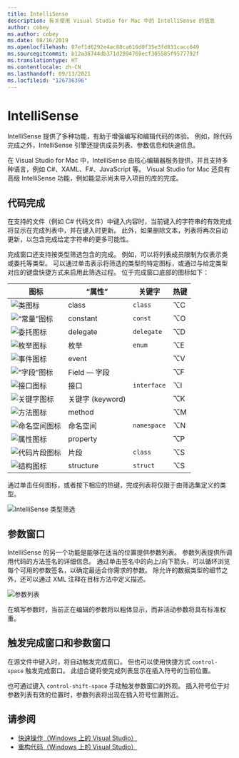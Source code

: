 ```yaml
---
title: IntelliSense
description: 有关使用 Visual Studio for Mac 中的 IntelliSense 的信息
author: cobey
ms.author: cobey
ms.date: 08/16/2019
ms.openlocfilehash: 07ef1d6292e4ac88ca616d0f35e3fd831cacc649
ms.sourcegitcommit: b12a38744db371d2894769ecf305585f9577792f
ms.translationtype: HT
ms.contentlocale: zh-CN
ms.lasthandoff: 09/13/2021
ms.locfileid: "126736396"
---
```

# <a name="intellisense"></a>IntelliSense

IntelliSense 提供了多种功能，有助于增强编写和编辑代码的体验。 例如，除代码完成之外，IntelliSense 引擎还提供成员列表、参数信息和快速信息。

在 Visual Studio for Mac 中，IntelliSense 由核心编辑器服务提供，并且支持多种语言，例如 C#、XAML、F#、JavaScript 等。 Visual Studio for Mac 还具有高级 IntelliSense 功能，例如能显示尚未导入项目的库的完成。

## <a name="code-completion"></a>代码完成

在支持的文件（例如 C# 代码文件）中键入内容时，当前键入的字符串的有效完成将显示在完成列表中，并在键入时更新。 此外，如果删除文本，列表将再次自动更新，以包含完成给定字符串的更多可能性。 

完成窗口还支持按类型筛选包含的完成。 例如，可以将列表成员限制为仅表示类或委托等类型。 可以通过单击表示将筛选的类型的特定图标，或通过与给定类型对应的键盘快捷方式来启用此筛选过程。 位于完成窗口底部的图标如下：

| 图标                         | “属性”          | 关键字    | 热键 |
| -----------------------------|---------------| -----------|--------|
| ![类图标](media/classes-icon.png)  | class         | `class`    |  ⌥C
| ![“常量”图标](media/constant-icon.png) | constant      | `const`    |  ⌥O
| ![委托图标](media/delegate-icon.png) | delegate      | `delegate` |  ⌥D
| ![枚举图标](media/enums-icon.png)    | 枚举          | `enum`     |  ⌥E
| ![事件图标](media/event-icon.png)    | event         |            |  ⌥V
| ![“字段”图标](media/fields-icon.png)   | Field — 字段         |            |  ⌥F
| ![接口图标](media/interface-icon.png)| 接口     | `interface`|  ⌥I
| ![关键字图标](media/keyword-icon.png)  | 关键字 (keyword)       |            |  ⌥K
| ![方法图标](media/method-icon.png)   | method        |            |  ⌥M
| ![命名空间图标](media/namespace-icon.png)| 命名空间     | `namespace`|  ⌥N
| ![属性图标](media/props-icon.png)    | property      |            |  ⌥P
| ![代码片段图标](media/snippet-icon.png)  | 片段       | `class`    |  ⌥S
| ![结构图标](media/struct-icon.png)   | structure     | `struct`   |  ⌥S

通过单击任何图标，或者按下相应的热键，完成列表将仅限于由筛选集定义的类型。  

![IntelliSense 类型筛选](media/intellisense-typefiltering.gif)

## <a name="parameter-window"></a>参数窗口

IntelliSense 的另一个功能是能够在适当的位置提供参数列表。 参数列表提供所调用代码的方法签名的详细信息。 通过单击签名中的向上/向下箭头，可以循环浏览每个可用的参数签名，以确定最适合你需求的参数。 除允许的数据类型的细节之外，还可以通过 XML 注释在目标方法中定义描述。

![参数列表](media/intellisense-parameter.png)

在填写参数时，当前正在编辑的参数将以粗体显示，而非活动参数将具有标准权重。 


## <a name="triggering-completion-window-and-parameter-window"></a>触发完成窗口和参数窗口

在源文件中键入时，将自动触发完成窗口。 但也可以使用快捷方式 `control-space` 触发完成窗口。 此组合键将使完成列表显示在插入符号的当前位置。 

也可通过键入 `control-shift-space` 手动触发参数窗口的外观。 插入符号位于对参数列表有效的位置时，参数列表将出现在插入符号位置附近。

## <a name="see-also"></a>请参阅

- [快速操作（Windows 上的 Visual Studio）](/visualstudio/ide/quick-actions)
- [重构代码（Windows 上的 Visual Studio）](/visualstudio/ide/refactoring-in-visual-studio)
